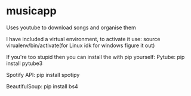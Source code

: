 # musicapp
Uses youtube to download songs and organise them

I have included a virtual environment, to activate it use:
source virualenv/bin/activate(for Linux idk for windows figure it out)

If you're too stupid then you can install the with pip yourself:
Pytube:
pip install pytube3

Spotify API:
pip install spotipy

BeautifulSoup:
pip install bs4
